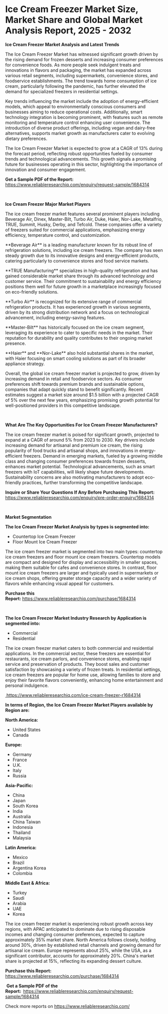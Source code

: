 <p><h1>Ice Cream Freezer Market Size, Market Share and Global Market Analysis Report, 2025 - 2032</h1></p><p><strong>Ice Cream Freezer Market Analysis and Latest Trends</strong></p>
<p><p>The Ice Cream Freezer Market has witnessed significant growth driven by the rising demand for frozen desserts and increasing consumer preferences for convenience foods. As more people seek indulgent treats and innovations in flavors and packaging, the market has expanded across various retail segments, including supermarkets, convenience stores, and foodservice establishments. The trend towards home consumption of ice cream, particularly following the pandemic, has further elevated the demand for specialized freezers in residential settings.</p><p>Key trends influencing the market include the adoption of energy-efficient models, which appeal to environmentally conscious consumers and businesses aiming to reduce operational costs. Additionally, smart technology integration is becoming prominent, with features such as remote monitoring and temperature control enhancing user convenience. The introduction of diverse product offerings, including vegan and dairy-free alternatives, supports market growth as manufacturers cater to evolving dietary preferences.</p><p>The Ice Cream Freezer Market is expected to grow at a CAGR of 13% during the forecast period, reflecting robust opportunities fueled by consumer trends and technological advancements. This growth signals a promising future for businesses operating in this sector, highlighting the importance of innovation and consumer engagement.</p></p>
<p><strong>Get a Sample PDF of the Report:&nbsp;</strong> <a href="https://www.reliableresearchiq.com/enquiry/request-sample/1684314?utm_campaign=2325&utm_medium=2&utm_source=Github&utm_content=ia&utm_term=26032025&utm_id=ice-cream-freezer">https://www.reliableresearchiq.com/enquiry/request-sample/1684314</a></p>
<p>&nbsp;</p>
<p><strong>Ice Cream Freezer Major Market Players</strong></p>
<p><p>The ice cream freezer market features several prominent players including Beverage Air, Dinex, Master-Bilt, Turbo Air, Duke, Haier, Nor-Lake, Metalfrio, TRUE, Summit, Husky, Derby, and Tefcold. These companies offer a variety of freezers suited for commercial applications, emphasizing energy efficiency, temperature control, and customization.</p><p>**Beverage Air** is a leading manufacturer known for its robust line of refrigeration solutions, including ice cream freezers. The company has seen steady growth due to its innovative designs and energy-efficient products, catering particularly to convenience stores and food service markets.</p><p>**TRUE Manufacturing** specializes in high-quality refrigeration and has gained considerable market share through its advanced technology and customer service. Their commitment to sustainability and energy efficiency positions them well for future growth in a marketplace increasingly focused on eco-friendly solutions.</p><p>**Turbo Air** is recognized for its extensive range of commercial refrigeration products. It has experienced growth in various segments, driven by its strong distribution network and a focus on technological advancement, including energy-saving features.</p><p>**Master-Bilt** has historically focused on the ice cream segment, leveraging its experience to cater to specific needs in the market. Their reputation for durability and quality contributes to their ongoing market presence.</p><p>**Haier** and **Nor-Lake** also hold substantial shares in the market, with Haier focusing on smart cooling solutions as part of its broader appliance strategy.</p><p>Overall, the global ice cream freezer market is projected to grow, driven by increasing demand in retail and foodservice sectors. As consumer preferences shift towards premium brands and sustainable options, companies that adapt quickly stand to benefit significantly. Recent estimates suggest a market size around $1.5 billion with a projected CAGR of 5% over the next few years, emphasizing promising growth potential for well-positioned providers in this competitive landscape.</p></p>
<p>&nbsp;</p>
<p><strong>What Are The Key Opportunities For Ice Cream Freezer Manufacturers?</strong></p>
<p><p>The ice cream freezer market is poised for significant growth, projected to expand at a CAGR of around 5% from 2023 to 2030. Key drivers include increasing demand for artisanal and premium ice cream, the rising popularity of food trucks and artisanal shops, and innovations in energy-efficient freezers. Demand in emerging markets, fueled by a growing middle class and changing consumer preferences towards frozen desserts, enhances market potential. Technological advancements, such as smart freezers with IoT capabilities, will likely shape future developments. Sustainability concerns are also motivating manufacturers to adopt eco-friendly practices, further transforming the competitive landscape.</p></p>
<p><strong>Inquire or Share Your Questions If Any Before Purchasing This Report:</strong> <a href="https://www.reliableresearchiq.com/enquiry/pre-order-enquiry/1684314?utm_campaign=2325&utm_medium=2&utm_source=Github&utm_content=ia&utm_term=26032025&utm_id=ice-cream-freezer">https://www.reliableresearchiq.com/enquiry/pre-order-enquiry/1684314</a></p>
<p>&nbsp;</p>
<p><strong>Market Segmentation</strong></p>
<p><strong>The Ice Cream Freezer Market Analysis by types is segmented into:</strong></p>
<p><ul><li>Countertop Ice Cream Freezer</li><li>Floor Mount Ice Cream Freezer</li></ul></p>
<p><p>The ice cream freezer market is segmented into two main types: countertop ice cream freezers and floor mount ice cream freezers. Countertop models are compact and designed for display and accessibility in smaller spaces, making them suitable for cafes and convenience stores. In contrast, floor mount ice cream freezers are larger and typically used in supermarkets or ice cream shops, offering greater storage capacity and a wider variety of flavors while enhancing visual appeal for customers.</p></p>
<p><strong>Purchase this Report:&nbsp;</strong><a href="https://www.reliableresearchiq.com/purchase/1684314?utm_campaign=2325&utm_medium=2&utm_source=Github&utm_content=ia&utm_term=26032025&utm_id=ice-cream-freezer">https://www.reliableresearchiq.com/purchase/1684314</a></p>
<p>&nbsp;</p>
<p><strong>The Ice Cream Freezer Market Industry Research by Application is segmented into:</strong></p>
<p><ul><li>Commercial</li><li>Residential</li></ul></p>
<p><p>The ice cream freezer market caters to both commercial and residential applications. In the commercial sector, these freezers are essential for restaurants, ice cream parlors, and convenience stores, enabling rapid service and preservation of products. They boost sales and customer satisfaction by showcasing a variety of frozen treats. In residential settings, ice cream freezers are popular for home use, allowing families to store and enjoy their favorite flavors conveniently, enhancing home entertainment and personal indulgence.</p></p>
<p><a href="https://www.reliableresearchiq.com/ice-cream-freezer-r1684314?utm_campaign=2325&utm_medium=2&utm_source=Github&utm_content=ia&utm_term=26032025&utm_id=ice-cream-freezer">&nbsp;https://www.reliableresearchiq.com/ice-cream-freezer-r1684314</a></p>
<p><strong>In terms of Region, the Ice Cream Freezer Market Players available by Region are:</strong></p>
<p>
    <p> <strong> North America: </strong>
        <ul>
            <li>United States</li>
            <li>Canada</li>
        </ul>
        </p> 
    <p> <strong> Europe: </strong>
        <ul>
            <li>Germany</li>
            <li>France</li>
            <li>U.K.</li>
            <li>Italy</li>
            <li>Russia</li>
        </ul>
        </p> 
    <p> <strong> Asia-Pacific: </strong>
        <ul>
            <li>China</li>
            <li>Japan</li>
            <li>South Korea</li>
            <li>India</li>
            <li>Australia</li>
            <li>China Taiwan</li>
            <li>Indonesia</li>
            <li>Thailand</li>
            <li>Malaysia</li>
        </ul>
        </p> 
    <p> <strong> Latin America: </strong>
        <ul>
            <li>Mexico</li>
            <li>Brazil</li>
            <li>Argentina Korea</li>
            <li>Colombia</li>
        </ul>
        </p> 
    <p> <strong> Middle East & Africa: </strong>
        <ul>
            <li>Turkey</li>
            <li>Saudi</li>
            <li>Arabia</li>
            <li>UAE</li>
            <li>Korea</li>
        </ul>
    </p>
    </p>
<p><p>The ice cream freezer market is experiencing robust growth across key regions, with APAC anticipated to dominate due to rising disposable incomes and changing consumer preferences, expected to capture approximately 35% market share. North America follows closely, holding around 30%, driven by established retail channels and growing demand for artisanal ice cream. Europe represents about 25%, while the USA, as a significant contributor, accounts for approximately 20%. China's market share is projected at 15%, reflecting its expanding dessert culture.</p></p>
<p><strong>Purchase this Report: </strong><a href="https://www.reliableresearchiq.com/purchase/1684314?utm_campaign=2325&utm_medium=2&utm_source=Github&utm_content=ia&utm_term=26032025&utm_id=ice-cream-freezer">https://www.reliableresearchiq.com/purchase/1684314</a></p>
<p>&nbsp;<strong>Get a Sample PDF of the Report:&nbsp;&nbsp;</strong><a href="https://www.reliableresearchiq.com/enquiry/request-sample/1684314?utm_campaign=2325&utm_medium=2&utm_source=Github&utm_content=ia&utm_term=26032025&utm_id=ice-cream-freezer">https://www.reliableresearchiq.com/enquiry/request-sample/1684314</a></p>
<p><strong></strong></p>
<p>Check more reports on <a href="https://www.reliableresearchiq.com/?utm_campaign=2325&utm_medium=2&utm_source=Github&utm_content=ia&utm_term=26032025&utm_id=ice-cream-freezer">https://www.reliableresearchiq.com/</a></p>